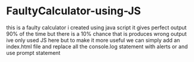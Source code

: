 # FaultyCalculator-using-JS
this is a faulty calculator i created using java script it gives perfect output 90% of the time but there is a 10% chance that is produces wrong output 
ive only used JS here but to make it more useful we can simply add an index.html file and replace all the console.log statement with alerts or and use prompt statement 
